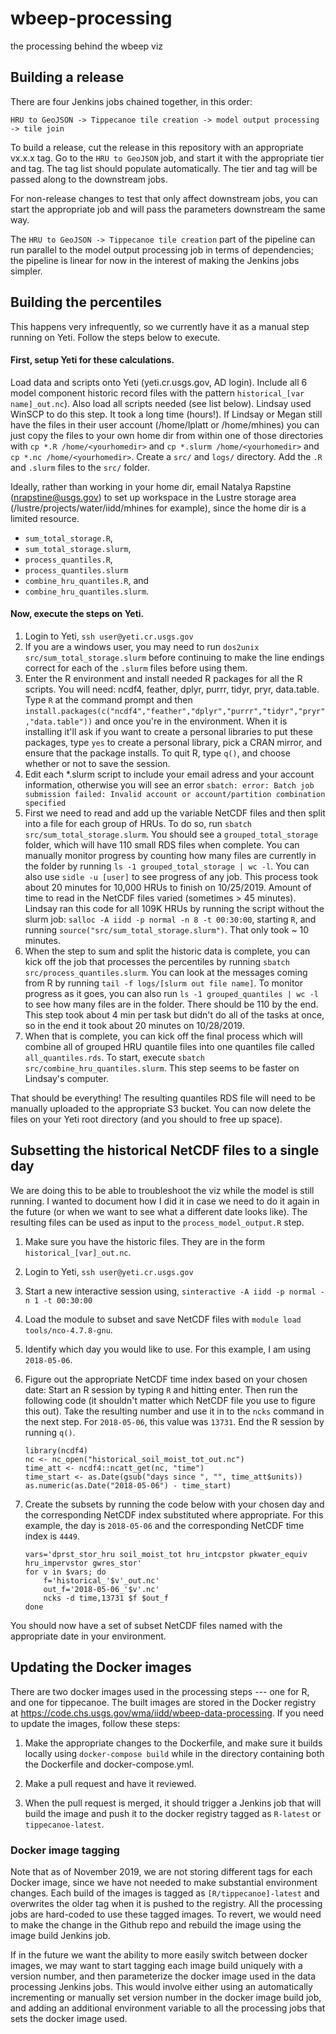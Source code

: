 # wbeep-processing
the processing behind the wbeep viz

## Building a release

There are four Jenkins jobs chained together, in this order:

`HRU to GeoJSON -> Tippecanoe tile creation -> model output processing -> tile join`

To build a release, cut the release in this repository with an appropriate vx.x.x tag.  Go to the `HRU to GeoJSON` job, and start it with the appropriate tier and tag.  The tag list should populate automatically.  The tier and tag will be passed along to the downstream jobs.  

For non-release changes to test that only affect downstream jobs, you can start the appropriate job and will pass the parameters downstream the same way.  

The `HRU to GeoJSON -> Tippecanoe tile creation` part of the pipeline can run parallel to the model output processing job in terms of dependencies; the pipeline is linear for now in the interest of making the Jenkins jobs simpler.  

## Building the percentiles

This happens very infrequently, so we currently have it as a manual step running on Yeti. Follow the steps below to execute.

#### First, setup Yeti for these calculations.

Load data and scripts onto Yeti (yeti.cr.usgs.gov, AD login). Include all 6 model component historic record files with the pattern `historical_[var name]_out.nc`). Also load all scripts needed (see list below). Lindsay used WinSCP to do this step. It took a long time (hours!). If Lindsay or Megan still have the files in their user account (/home/lplatt or /home/mhines) you can just copy the files to your own home dir from within one of those directories with `cp *.R /home/<yourhomedir>` and `cp *.slurm /home/<yourhomedir>` and `cp *.nc /home/<yourhomedir>`. Create a `src/` and `logs/` directory. Add the `.R` and `.slurm` files to the `src/` folder. 

Ideally, rather than working in your home dir, email Natalya Rapstine (nrapstine@usgs.gov) to set up workspace in the Lustre storage area (/lustre/projects/water/iidd/mhines for example), since the home dir is a limited resource.

* `sum_total_storage.R`, 
* `sum_total_storage.slurm`, 
* `process_quantiles.R`, 
* `process_quantiles.slurm`
* `combine_hru_quantiles.R`, and
* `combine_hru_quantiles.slurm`.

#### Now, execute the steps on Yeti.

1. Login to Yeti, `ssh user@yeti.cr.usgs.gov`
1. If you are a windows user, you may need to run `dos2unix src/sum_total_storage.slurm` before continuing to make the line endings correct for each of the `.slurm` files before using them.
1. Enter the R environment and install needed R packages for all the R scripts. You will need: ncdf4, feather, dplyr, purrr, tidyr, pryr, data.table. Type `R` at the command prompt and then `install.packages(c("ncdf4","feather","dplyr","purrr","tidyr","pryr","data.table"))` and <enter> once you're in the environment. When it is installing it'll ask if you want to create a personal libraries to put these packages, type `yes` to create a personal library, pick a CRAN mirror, and ensure that the package installs. To quit R, type `q()`, and choose whether or not to save the session.
1. Edit each *.slurm script to include your email adress and your account information, otherwise you will see an error `sbatch: error: Batch job submission failed: Invalid account or account/partition combination specified`
1. First we need to read and add up the variable NetCDF files and then split into a file for each group of HRUs. To do so, run `sbatch src/sum_total_storage.slurm`. You should see a `grouped_total_storage` folder, which will have 110 small RDS files when complete. You can manually monitor progress by counting how many files are currently in the folder by running `ls -1 grouped_total_storage | wc -l`. You can also use `sidle -u [user]` to see progress of any job. This process took about 20 minutes for 10,000 HRUs to finish on 10/25/2019. Amount of time to read in the NetCDF files varied (sometimes > 45 minutes). Lindsay ran this code for all 109K HRUs by running the script without the slurm job: `salloc -A iidd -p normal -n 8 -t 00:30:00`, starting `R`, and running `source("src/sum_total_storage.slurm")`. That only took ~ 10 minutes.
1. When the step to sum and split the historic data is complete, you can kick off the job that processes the percentiles by running `sbatch src/process_quantiles.slurm`. You can look at the messages coming from R by running `tail -f logs/[slurm out file name]`. To monitor progress as it goes, you can also run `ls -1 grouped_quantiles | wc -l` to see how many files are in the folder. There should be 110 by the end. This step took about 4 min per task but didn't do all of the tasks at once, so in the end it took about 20 minutes on 10/28/2019.
1. When that is complete, you can kick off the final process which will combine all of grouped HRU quantile files into one quantiles file called `all_quantiles.rds`. To start, execute `sbatch src/combine_hru_quantiles.slurm`. This step seems to be faster on Lindsay's computer.

That should be everything! The resulting quantiles RDS file will need to be manually uploaded to the appropriate S3 bucket. You can now delete the files on your Yeti root directory (and you should to free up space).

## Subsetting the historical NetCDF files to a single day

We are doing this to be able to troubleshoot the viz while the model is still running. I wanted to document how I did it in case we need to do it again in the future (or when we want to see what a different date looks like). The resulting files can be used as input to the `process_model_output.R` step.

1. Make sure you have the historic files. They are in the form `historical_[var]_out.nc`.
1. Login to Yeti, `ssh user@yeti.cr.usgs.gov`
1. Start a new interactive session using, `sinteractive -A iidd -p normal -n 1 -t 00:30:00`
1. Load the module to subset and save NetCDF files with `module load tools/nco-4.7.8-gnu`.
1. Identify which day you would like to use. For this example, I am using `2018-05-06`.
1. Figure out the appropriate NetCDF time index based on your chosen date: Start an R session by typing `R` and hitting enter. Then run the following code (it shouldn't matter which NetCDF file you use to figure this out). Take the resulting number and use it in to the `ncks` command in the next step. For `2018-05-06`, this value was `13731`. End the R session by running `q()`.

    ```
    library(ncdf4)
    nc <- nc_open("historical_soil_moist_tot_out.nc")
    time_att <- ncdf4::ncatt_get(nc, "time")
    time_start <- as.Date(gsub("days since ", "", time_att$units))
    as.numeric(as.Date("2018-05-06") - time_start)
    ```

1. Create the subsets by running the code below with your chosen day and the corresponding NetCDF index substituted where appropriate. For this example, the day is `2018-05-06` and the corresponding NetCDF time index is `4449`.

    ```
    vars='dprst_stor_hru soil_moist_tot hru_intcpstor pkwater_equiv hru_impervstor gwres_stor'
    for v in $vars; do
        f='historical_'$v'_out.nc'
        out_f='2018-05-06_'$v'.nc'
        ncks -d time,13731 $f $out_f
    done
    ```

You should now have a set of subset NetCDF files named with the appropriate date in your environment.


## Updating the Docker images

There are two docker images used in the processing steps --- one for R, and one for tippecanoe.  The built images are stored in the Docker registry at https://code.chs.usgs.gov/wma/iidd/wbeep-data-processing.  If you need to update the images, follow these steps:

1. Make the appropriate changes to the Dockerfile, and make sure it builds locally using `docker-compose build` while in the directory containing both the Dockerfile and docker-compose.yml.  

2. Make a pull request and have it reviewed.  

3. When the pull request is merged, it should trigger a Jenkins job that will build the image and push it to the docker registry tagged as `R-latest` or `tippecanoe-latest`.

### Docker image tagging

Note that as of November 2019, we are not storing different tags for each Docker image, since we have not needed to make substantial environment changes.  Each build of the images is tagged as `[R/tippecanoe]-latest` and overwrites the older tag when it is pushed to the registry.  All the processing jobs are hard-coded to use these tagged images.  To revert, we would need to make the change in the Github repo and rebuild the image using the image build Jenkins job.   

If in the future we want the ability to more easily switch between docker images, we may want to start tagging each image build uniquely with a version number, and then parameterize the docker image used in the data processing Jenkins jobs.  This would involve either using an automatically incrementing or manually set version number in the docker image build job, and adding an additional environment variable to all the processing jobs that sets the docker image used.   
